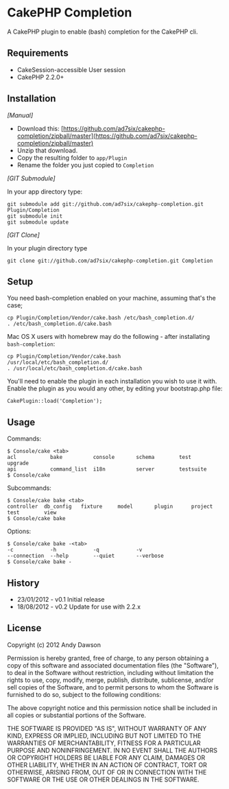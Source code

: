 # CakePHP Completion

A CakePHP plugin to enable (bash) completion for the CakePHP cli.

## Requirements

* CakeSession-accessible User session
* CakePHP 2.2.0+

## Installation

_[Manual]_

* Download this: [https://github.com/ad7six/cakephp-completion/zipball/master](https://github.com/ad7six/cakephp-completion/zipball/master)
* Unzip that download.
* Copy the resulting folder to `app/Plugin`
* Rename the folder you just copied to `Completion`

_[GIT Submodule]_

In your app directory type:

	git submodule add git://github.com/ad7six/cakephp-completion.git Plugin/Completion
	git submodule init
	git submodule update

_[GIT Clone]_

In your plugin directory type

	git clone git://github.com/ad7six/cakephp-completion.git Completion

## Setup

You need bash-completion enabled on your machine, assuming that's the case;

	cp Plugin/Completion/Vendor/cake.bash /etc/bash_completion.d/
	. /etc/bash_completion.d/cake.bash

Mac OS X users with homebrew may do the following - after installating `bash-completion`:

	cp Plugin/Completion/Vendor/cake.bash /usr/local/etc/bash_completion.d/
	. /usr/local/etc/bash_completion.d/cake.bash

You'll need to enable the plugin in each installation you wish to use it with. Enable the plugin
as you would any other, by editing your bootstrap.php file:

	CakePlugin::load('Completion');

## Usage

Commands:

	$ Console/cake <tab>
	acl           bake          console       schema        test          upgrade
	api           command_list  i18n          server        testsuite
	$ Console/cake

Subcommands:

	$ Console/cake bake <tab>
	controller  db_config   fixture     model       plugin      project     test        view
	$ Console/cake bake

Options:

	$ Console/cake bake -<tab>
	-c            -h            -q            -v
	--connection  --help        --quiet       --verbose
	$ Console/cake bake -

## History

* 23/01/2012 - v0.1 Initial release
* 18/08/2012 - v0.2 Update for use with 2.2.x

## License

Copyright (c) 2012 Andy Dawson

Permission is hereby granted, free of charge, to any person obtaining a copy
of this software and associated documentation files (the "Software"), to deal
in the Software without restriction, including without limitation the rights
to use, copy, modify, merge, publish, distribute, sublicense, and/or sell
copies of the Software, and to permit persons to whom the Software is
furnished to do so, subject to the following conditions:

The above copyright notice and this permission notice shall be included in
all copies or substantial portions of the Software.

THE SOFTWARE IS PROVIDED "AS IS", WITHOUT WARRANTY OF ANY KIND, EXPRESS OR
IMPLIED, INCLUDING BUT NOT LIMITED TO THE WARRANTIES OF MERCHANTABILITY,
FITNESS FOR A PARTICULAR PURPOSE AND NONINFRINGEMENT. IN NO EVENT SHALL THE
AUTHORS OR COPYRIGHT HOLDERS BE LIABLE FOR ANY CLAIM, DAMAGES OR OTHER
LIABILITY, WHETHER IN AN ACTION OF CONTRACT, TORT OR OTHERWISE, ARISING FROM,
OUT OF OR IN CONNECTION WITH THE SOFTWARE OR THE USE OR OTHER DEALINGS IN
THE SOFTWARE.
